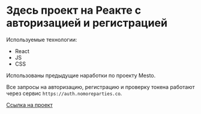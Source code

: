 # Здесь проект на Реакте с авторизацией и регистрацией

Используемые технологии: 
* React
* JS
* CSS 


Использованы предыдущие наработки по проекту Mesto. 

Все запросы на авторизацию, регистрацию и проверку токена работают через сервис `https://auth.nomoreparties.co`.

[Ссылка на проект]()
